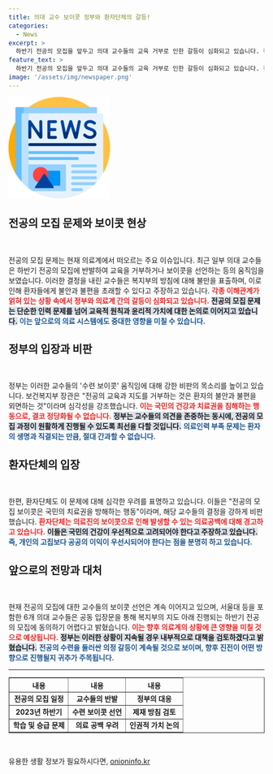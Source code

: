 ```yaml
---
title: 의대 교수 보이콧 정부와 환자단체의 갈등!
categories:
  - News
excerpt: >
  하반기 전공의 모집을 앞두고 의대 교수들의 교육 거부로 인한 갈등이 심화되고 있습니다. 정부와 환자단체는 강력 반발하며 보이콧 철회를 촉구, 전공의 수련 문제는 지속적인 논란으로 이어질 전망입니다.
feature_text: >
  하반기 전공의 모집을 앞두고 의대 교수들의 교육 거부로 인한 갈등이 심화되고 있습니다. 정부와 환자단체는 강력 반발하며 보이콧 철회를 촉구, 전공의 수련 문제는 지속적인 논란으로 이어질 전망입니다.
image: '/assets/img/newspaper.png'
---
```


<p><img src="/assets/img/newspaper.png" alt="kimp 속보" /></p>

<h2 data-ke-size="size26">전공의 모집 문제와 보이콧 현상</h2>

<p data-ke-size="size16">&nbsp;</p>

<p>전공의 모집 문제는 현재 의료계에서 떠오르는 주요 이슈입니다. 최근 일부 의대 교수들은 하반기 전공의 모집에 반발하여 교육을 거부하거나 보이콧을 선언하는 등의 움직임을 보였습니다. 이러한 결정을 내린 교수들은 복지부의 방침에 대해 불만을 표출하며, 이로 인해 환자들에게 불안과 불편을 초래할 수 있다고 주장하고 있습니다. <b><span style="color: #ee2323;">각종 이해관계가 얽혀 있는 상황 속에서 정부와 의료계 간의 갈등이 심화되고 있습니다.</span></b> <b><span style="background-color: #21538527;">전공의 모집 문제는 단순한 인력 문제를 넘어 교육적 원칙과 윤리적 가치에 대한 논의로 이어지고 있습니다.</span></b> <b><span style="color: #1a5490;">이는 앞으로의 의료 시스템에도 중대한 영향을 미칠 수 있습니다.</span></b></p>

<h2 data-ke-size="size26">정부의 입장과 비판</h2>

<p data-ke-size="size16">&nbsp;</p>

<p>정부는 이러한 교수들의 '수련 보이콧' 움직임에 대해 강한 비판의 목소리를 높이고 있습니다. 보건복지부 장관은 "전공의 교육과 지도를 거부하는 것은 환자의 불안과 불편을 외면하는 것"이라며 심각성을 강조했습니다. <b><span style="color: #ee2323;">이는 국민의 건강과 치료권을 침해하는 행동으로, 결코 정당화될 수 없습니다.</span></b> <b><span style="background-color: #21538527;">정부는 교수들의 의견을 존중하는 동시에, 전공의 모집 과정이 원활하게 진행될 수 있도록 최선을 다할 것입니다.</span></b> <b><span style="color: #1a5490;">의료인력 부족 문제는 환자의 생명과 직결되는 만큼, 절대 간과할 수 없습니다.</span></b></p>

<h2 data-ke-size="size26">환자단체의 입장</h2>

<p data-ke-size="size16">&nbsp;</p>

<p>한편, 환자단체도 이 문제에 대해 심각한 우려를 표명하고 있습니다. 이들은 "전공의 모집 보이콧은 국민의 치료권을 방해하는 행동"이라며, 해당 교수들의 결정을 강하게 비판했습니다. <b><span style="color: #ee2323;">환자단체는 의료진의 보이콧으로 인해 발생할 수 있는 의료공백에 대해 경고하고 있습니다.</span></b> <b><span style="background-color: #21538527;">이들은 국민의 건강이 우선적으로 고려되어야 한다고 주장하고 있습니다.</span></b> <b><span style="color: #1a5490;">즉, 개인의 고집보다 공공의 이익이 우선시되어야 한다는 점을 분명히 하고 있습니다.</span></b></p>

<h2 data-ke-size="size26">앞으로의 전망과 대처</h2>

<p data-ke-size="size16">&nbsp;</p>

<p>현재 전공의 모집에 대한 교수들의 보이콧 선언은 계속 이어지고 있으며, 서울대 등을 포함한 6개 의대 교수들은 공동 입장문을 통해 복지부의 지도 아래 진행되는 하반기 전공의 모집에 동의하기 어렵다고 밝혔습니다. <b><span style="color: #ee2323;">이는 향후 의료계의 상황에 큰 영향을 미칠 것으로 예상됩니다.</span></b> <b><span style="background-color: #21538527;">정부는 이러한 상황이 지속될 경우 내부적으로 대책을 검토하겠다고 밝혔습니다.</span></b> <b><span style="color: #1a5490;">전공의 수련을 둘러싼 의정 갈등이 계속될 것으로 보이며, 향후 진전이 어떤 방향으로 진행될지 귀추가 주목됩니다.</span></b></p>

<hr>

<table style="width: 100%; border-collapse: collapse;" border="1">
    <tr>
        <th style="text-align: center; height: 17px;"><b>내용</b></th>
        <th style="text-align: center; height: 17px;"><b>내용</b></th>
        <th style="text-align: center; height: 17px;"><b>내용</b></th>
    </tr>
    <tr>
        <td style="text-align: center; height: 17px;"><b>전공의 모집 일정</b></td>
        <td style="text-align: center; height: 17px;"><b>교수들의 반발</b></td>
        <td style="text-align: center; height: 17px;"><b>정부의 대응</b></td>
    </tr>
    <tr>
        <td style="text-align: center; height: 17px;"><b>2023년 하반기</b></td>
        <td style="text-align: center; height: 17px;"><b>수련 보이콧 선언</b></td>
        <td style="text-align: center; height: 17px;"><b>제재 방침 검토</b></td>
    </tr>
    <tr>
        <td style="text-align: center; height: 17px;"><b>학습 및 승급 문제</b></td>
        <td style="text-align: center; height: 17px;"><b>의료 공백 우려</b></td>
        <td style="text-align: center; height: 17px;"><b>인권적 가치 논의</b></td>
    </tr>
</table>

<p data-ke-size="size16">&nbsp;</p>
유용한 생활 정보가 필요하시다면, <a href="https://onioninfo.kr" rel="dofollow">onioninfo.kr</a>


